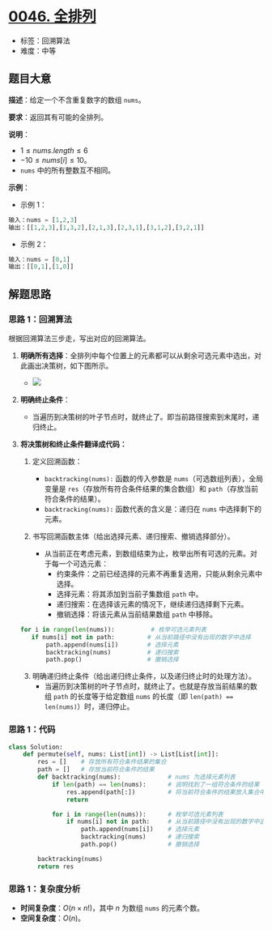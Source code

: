 # [0046. 全排列](https://leetcode.cn/problems/permutations/)

- 标签：回溯算法
- 难度：中等

## 题目大意

**描述**：给定一个不含重复数字的数组 `nums`。

**要求**：返回其有可能的全排列。

**说明**：

- $1 \le nums.length \le 6$
- $-10 \le nums[i] \le 10$。
- `nums` 中的所有整数互不相同。

**示例**：

- 示例 1：

```python
输入：nums = [1,2,3]
输出：[[1,2,3],[1,3,2],[2,1,3],[2,3,1],[3,1,2],[3,2,1]]
```

- 示例 2：

```python
输入：nums = [0,1]
输出：[[0,1],[1,0]]
```

## 解题思路

### 思路 1：回溯算法

根据回溯算法三步走，写出对应的回溯算法。

1. **明确所有选择**：全排列中每个位置上的元素都可以从剩余可选元素中选出，对此画出决策树，如下图所示。

   - ![](images/0046-001.png)

2. **明确终止条件**：

   - 当遍历到决策树的叶子节点时，就终止了。即当前路径搜索到末尾时，递归终止。

3. **将决策树和终止条件翻译成代码：**

   1. 定义回溯函数：

      - `backtracking(nums):` 函数的传入参数是 `nums`（可选数组列表），全局变量是 `res`（存放所有符合条件结果的集合数组）和 `path`（存放当前符合条件的结果）。
      - `backtracking(nums):` 函数代表的含义是：递归在 `nums` 中选择剩下的元素。
   2. 书写回溯函数主体（给出选择元素、递归搜索、撤销选择部分）。
      - 从当前正在考虑元素，到数组结束为止，枚举出所有可选的元素。对于每一个可选元素：
        - 约束条件：之前已经选择的元素不再重复选用，只能从剩余元素中选择。
        - 选择元素：将其添加到当前子集数组 `path` 中。
        - 递归搜索：在选择该元素的情况下，继续递归选择剩下元素。
        - 撤销选择：将该元素从当前结果数组 `path` 中移除。

    ```python
   for i in range(len(nums)):          # 枚举可选元素列表
       if nums[i] not in path:         # 从当前路径中没有出现的数字中选择
           path.append(nums[i])        # 选择元素
           backtracking(nums)          # 递归搜索
           path.pop()                  # 撤销选择
    ```

   3. 明确递归终止条件（给出递归终止条件，以及递归终止时的处理方法）。
      - 当遍历到决策树的叶子节点时，就终止了。也就是存放当前结果的数组 `path` 的长度等于给定数组 `nums` 的长度（即 `len(path) == len(nums)`）时，递归停止。

### 思路 1：代码

```python
class Solution:
    def permute(self, nums: List[int]) -> List[List[int]]:
        res = []    # 存放所有符合条件结果的集合
        path = []   # 存放当前符合条件的结果
        def backtracking(nums):             # nums 为选择元素列表
            if len(path) == len(nums):      # 说明找到了一组符合条件的结果
                res.append(path[:])         # 将当前符合条件的结果放入集合中
                return

            for i in range(len(nums)):      # 枚举可选元素列表
                if nums[i] not in path:     # 从当前路径中没有出现的数字中选择
                    path.append(nums[i])    # 选择元素
                    backtracking(nums)      # 递归搜索
                    path.pop()              # 撤销选择

        backtracking(nums)
        return res
```

### 思路 1：复杂度分析

- **时间复杂度**：$O(n \times n!)$，其中 $n$ 为数组 `nums` 的元素个数。
- **空间复杂度**：$O(n)$。
